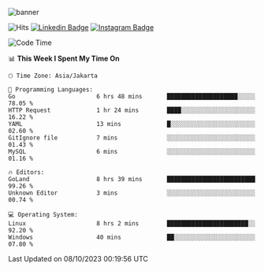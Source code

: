 ![banner](https://readme-typing-svg.herokuapp.com/?lines=Hello,+There!+👋;This+is+ryanbekhen....;Nice+to+meet+you!&center=false)

![Hits](https://hits.seeyoufarm.com/api/count/incr/badge.svg?url=https%3A%2F%2Fgithub.com%2Fryanbekhen%2Fhit-counter&count_bg=%2379C83D&title_bg=%23555555&icon=github.svg&icon_color=%23E7E7E7&title=Provile+views&edge_flat=true)
[![Linkedin Badge](https://img.shields.io/badge/-LinkedIn-0e76a8?style=flat-square&logo=Linkedin&logoColor=white)](https://linkedin.com/in/ryanbekhen)
[![Instagram Badge](https://img.shields.io/badge/-Instagram-e4405f?style=flat-square&logo=Instagram&logoColor=white)](https://instagram.com/ryanbekhen.dev/)

<!--START_SECTION:waka-->
![Code Time](http://img.shields.io/badge/Code%20Time-673%20hrs%209%20mins-blue)

📊 **This Week I Spent My Time On** 

```text
🕑︎ Time Zone: Asia/Jakarta

💬 Programming Languages: 
Go                       6 hrs 48 mins       ████████████████████░░░░░   78.05 % 
HTTP Request             1 hr 24 mins        ████░░░░░░░░░░░░░░░░░░░░░   16.22 % 
YAML                     13 mins             █░░░░░░░░░░░░░░░░░░░░░░░░   02.60 % 
GitIgnore file           7 mins              ░░░░░░░░░░░░░░░░░░░░░░░░░   01.43 % 
MySQL                    6 mins              ░░░░░░░░░░░░░░░░░░░░░░░░░   01.16 % 

🔥 Editors: 
GoLand                   8 hrs 39 mins       █████████████████████████   99.26 % 
Unknown Editor           3 mins              ░░░░░░░░░░░░░░░░░░░░░░░░░   00.74 % 

💻 Operating System: 
Linux                    8 hrs 2 mins        ███████████████████████░░   92.20 % 
Windows                  40 mins             ██░░░░░░░░░░░░░░░░░░░░░░░   07.80 % 
```


 Last Updated on 08/10/2023 00:19:56 UTC
<!--END_SECTION:waka-->
